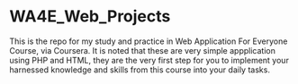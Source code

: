 # WA4E_Web_Projects
This is the repo for my study and practice in Web Application For Everyone Course, via Coursera.
It is noted that these are very simple appplication using PHP and HTML, 
they are the very first step for you to implement your harnessed knowledge and skills from this course into your daily tasks. 
